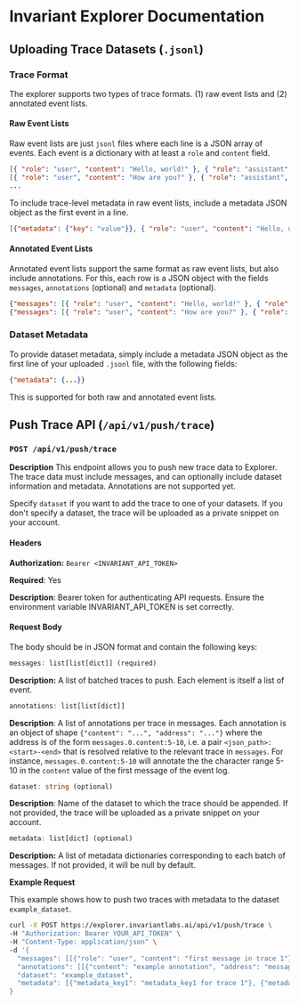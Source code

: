 # Invariant Explorer Documentation

## Uploading Trace Datasets (`.jsonl`)

### Trace Format

The explorer supports two types of trace formats. (1) raw event lists and (2) annotated event lists. 

#### Raw Event Lists

Raw event lists are just `jsonl` files where each line is a JSON array of events. Each event is a dictionary with at least a `role` and `content` field. 

```json
[{ "role": "user", "content": "Hello, world!" }, { "role": "assistant", "content": "Hi!" }]
[{ "role": "user", "content": "How are you?" }, { "role": "assistant", "content": "I'm good, thanks!" }]
...
```

To include trace-level metadata in raw event lists, include a metadata JSON object as the first event in a line. 

```json
[{"metadata": {"key": "value"}}, { "role": "user", "content": "Hello, world!" }, { "role": "assistant", "content": "Hi!" }]
```

#### Annotated Event Lists

Annotated event lists support the same format as raw event lists, but also include annotations. For this, each row is a JSON object with the fields `messages`, `annotations` (optional) and `metadata` (optional).

```json
{"messages": [{ "role": "user", "content": "Hello, world!" }, { "role": "assistant", "content": "Hi!" }], "annotations": [{"content": "example annotation", "address": "messages.0.content:5-10"}], "metadata": {"key": "value"}}
{"messages": [{ "role": "user", "content": "How are you?" }, { "role": "assistant", "content": "I'm good, thanks!" }], "annotations": [], "metadata": {}}
```

### Dataset Metadata

To provide dataset metadata, simply include a metadata JSON object as the first line of your uploaded `.jsonl` file, with the following fields:

```json
{"metadata": {...}}
```

This is supported for both raw and annotated event lists.

## Push Trace API (`/api/v1/push/trace`)

### `POST /api/v1/push/trace`

**Description**
This endpoint allows you to push new trace data to Explorer. The trace data must include messages, and can optionally include dataset information and metadata. Annotations are not supported yet. 

Specify `dataset` if you want to add the trace to one of your datasets. If you don't specify a dataset, the trace will be uploaded as a private snippet on your account.

#### Headers
**Authorization:** `Bearer <INVARIANT_API_TOKEN>`

**Required**: Yes

**Description**: Bearer token for authenticating API requests. Ensure the environment variable INVARIANT_API_TOKEN is set correctly.

#### Request Body

The body should be in JSON format and contain the following keys:

```typescript
messages: list[list[dict]] (required)
```

**Description:** A list of batched traces to push. Each element is itself a list of event.

```typescript
annotations: list[list[dict]]
```

**Description**: A list of annotations per trace in messages. Each annotation is an object of shape `{"content": "...", "address": "..."}` where the address is of the form `messages.0.content:5-10`, i.e. a pair `<json_path>:<start>-<end>` that is resolved relative to the relevant trace in `messages`. For instance, `messages.0.content:5-10` will annotate the the character range 5-10 in the `content` value of the first message of the event log.

```typescript
dataset: string (optional)
```

**Description**: Name of the dataset to which the trace should be appended. If not provided, the trace will be uploaded as a private snippet on your account.

```typescript
metadata: list[dict] (optional)
```

**Description:** A list of metadata dictionaries corresponding to each batch of messages. If not provided, it will be null by default.

**Example Request**

This example shows how to push two traces with metadata to the dataset `example_dataset`.

```bash
curl -X POST https://explorer.invariantlabs.ai/api/v1/push/trace \
-H "Authorization: Bearer YOUR_API_TOKEN" \
-H "Content-Type: application/json" \
-d '{
  "messages": [[{"role": "user", "content": "first message in trace 1"}], [{"role": "user", "content": "first message in trace 2"}]],
  "annotations": [[{"content": "example annotation", "address": "messages.0.content:5-10"}]]
  "dataset": "example_dataset",
  "metadata": [{"metadata_key1": "metadata_key1 for trace 1"}, {"metadata_key2": "metadata_key2 for trace 2"}]
}
```
